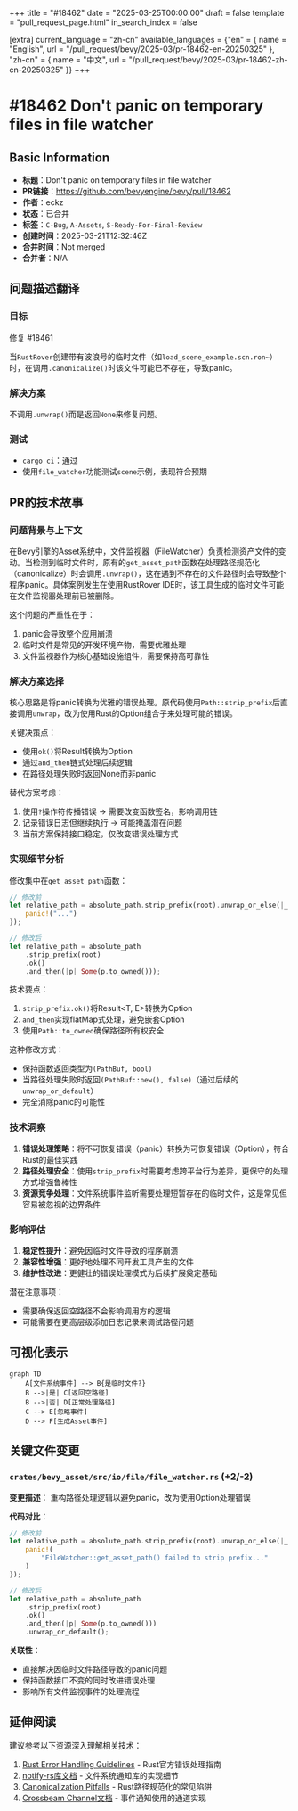 +++
title = "#18462"
date = "2025-03-25T00:00:00"
draft = false
template = "pull_request_page.html"
in_search_index = false

[extra]
current_language = "zh-cn"
available_languages = {"en" = { name = "English", url = "/pull_request/bevy/2025-03/pr-18462-en-20250325" }, "zh-cn" = { name = "中文", url = "/pull_request/bevy/2025-03/pr-18462-zh-cn-20250325" }}
+++

# #18462 Don't panic on temporary files in file watcher

## Basic Information
- **标题**：Don't panic on temporary files in file watcher
- **PR链接**：https://github.com/bevyengine/bevy/pull/18462
- **作者**：eckz
- **状态**：已合并
- **标签**：`C-Bug`, `A-Assets`, `S-Ready-For-Final-Review`
- **创建时间**：2025-03-21T12:32:46Z
- **合并时间**：Not merged
- **合并者**：N/A

## 问题描述翻译

### 目标
修复 #18461

当`RustRover`创建带有波浪号的临时文件（如`load_scene_example.scn.ron~`）时，在调用`.canonicalize()`时该文件可能已不存在，导致panic。

### 解决方案
不调用`.unwrap()`而是返回`None`来修复问题。

### 测试
- `cargo ci`：通过
- 使用`file_watcher`功能测试`scene`示例，表现符合预期

## PR的技术故事

### 问题背景与上下文
在Bevy引擎的Asset系统中，文件监视器（FileWatcher）负责检测资产文件的变动。当检测到临时文件时，原有的`get_asset_path`函数在处理路径规范化（canonicalize）时会调用`.unwrap()`，这在遇到不存在的文件路径时会导致整个程序panic。具体案例发生在使用RustRover IDE时，该工具生成的临时文件可能在文件监视器处理前已被删除。

这个问题的严重性在于：
1. panic会导致整个应用崩溃
2. 临时文件是常见的开发环境产物，需要优雅处理
3. 文件监视器作为核心基础设施组件，需要保持高可靠性

### 解决方案选择
核心思路是将panic转换为优雅的错误处理。原代码使用`Path::strip_prefix`后直接调用`unwrap`，改为使用Rust的Option组合子来处理可能的错误。

关键决策点：
- 使用`ok()`将Result转换为Option
- 通过`and_then`链式处理后续逻辑
- 在路径处理失败时返回None而非panic

替代方案考虑：
1. 使用`?`操作符传播错误 → 需要改变函数签名，影响调用链
2. 记录错误日志但继续执行 → 可能掩盖潜在问题
3. 当前方案保持接口稳定，仅改变错误处理方式

### 实现细节分析
修改集中在`get_asset_path`函数：

```rust
// 修改前
let relative_path = absolute_path.strip_prefix(root).unwrap_or_else(|_| {
    panic!("...")
});

// 修改后
let relative_path = absolute_path
    .strip_prefix(root)
    .ok()
    .and_then(|p| Some(p.to_owned()));
```

技术要点：
1. `strip_prefix.ok()`将Result<T, E>转换为Option<T>
2. `and_then`实现flatMap式处理，避免嵌套Option
3. 使用`Path::to_owned`确保路径所有权安全

这种修改方式：
- 保持函数返回类型为`(PathBuf, bool)`
- 当路径处理失败时返回`(PathBuf::new(), false)`（通过后续的`unwrap_or_default`）
- 完全消除panic的可能性

### 技术洞察
1. **错误处理策略**：将不可恢复错误（panic）转换为可恢复错误（Option），符合Rust的最佳实践
2. **路径处理安全**：使用`strip_prefix`时需要考虑跨平台行为差异，更保守的处理方式增强鲁棒性
3. **资源竞争处理**：文件系统事件监听需要处理短暂存在的临时文件，这是常见但容易被忽视的边界条件

### 影响评估
1. **稳定性提升**：避免因临时文件导致的程序崩溃
2. **兼容性增强**：更好地处理不同开发工具产生的文件
3. **维护性改进**：更健壮的错误处理模式为后续扩展奠定基础

潜在注意事项：
- 需要确保返回空路径不会影响调用方的逻辑
- 可能需要在更高层级添加日志记录来调试路径问题

## 可视化表示

```mermaid
graph TD
    A[文件系统事件] --> B{是临时文件?}
    B -->|是| C[返回空路径]
    B -->|否| D[正常处理路径]
    C --> E[忽略事件]
    D --> F[生成Asset事件]
```

## 关键文件变更

### `crates/bevy_asset/src/io/file/file_watcher.rs` (+2/-2)

**变更描述**：
重构路径处理逻辑以避免panic，改为使用Option处理错误

**代码对比**：
```rust
// 修改前
let relative_path = absolute_path.strip_prefix(root).unwrap_or_else(|_| {
    panic!(
        "FileWatcher::get_asset_path() failed to strip prefix..."
    )
});

// 修改后
let relative_path = absolute_path
    .strip_prefix(root)
    .ok()
    .and_then(|p| Some(p.to_owned()))
    .unwrap_or_default();
```

**关联性**：
- 直接解决因临时文件路径导致的panic问题
- 保持函数接口不变的同时改进错误处理
- 影响所有文件监视事件的处理流程

## 延伸阅读

建议参考以下资源深入理解相关技术：
1. [Rust Error Handling Guidelines](https://doc.rust-lang.org/book/ch09-00-error-handling.html) - Rust官方错误处理指南
2. [notify-rs库文档](https://docs.rs/notify/latest/notify/) - 文件系统通知库的实现细节
3. [Canonicalization Pitfalls](https://rust-lang.github.io/rust-clippy/master/index.html#/canonicalize) - Rust路径规范化的常见陷阱
4. [Crossbeam Channel文档](https://docs.rs/crossbeam/latest/crossbeam/channel/index.html) - 事件通知使用的通道实现